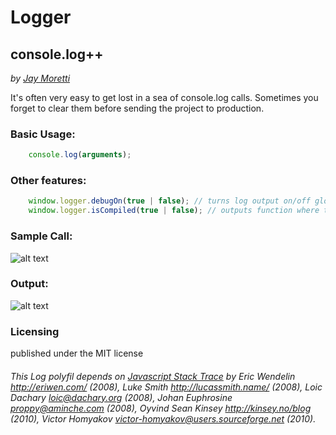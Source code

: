 # Logger
## console.log++
_by [Jay Moretti](http://madeinhaus.com)_

It's often very easy to get lost in a sea of console.log calls. Sometimes you forget to clear them before sending the project to production.  

### Basic Usage: 
```javascript
	console.log(arguments);
```

### Other features:
```javascript
	window.logger.debugOn(true | false); // turns log output on/off globally
	window.logger.isCompiled(true | false); // outputs function where the log happened instead of file where the log happened.
```

### Sample Call:
![alt text](http://jaymoretti.com/logger/call.png "Sample Call")

### Output: 
![alt text](http://jaymoretti.com/logger/output.png "Sample Output")

### Licensing 
published under the MIT license

###### This Log polyfil depends on [Javascript Stack Trace](https://github.com/eriwen/javascript-stacktrace) by Eric Wendelin http://eriwen.com/ (2008), Luke Smith http://lucassmith.name/ (2008), Loic Dachary <loic@dachary.org> (2008), Johan Euphrosine <proppy@aminche.com> (2008), Oyvind Sean Kinsey http://kinsey.no/blog (2010), Victor Homyakov <victor-homyakov@users.sourceforge.net> (2010).
